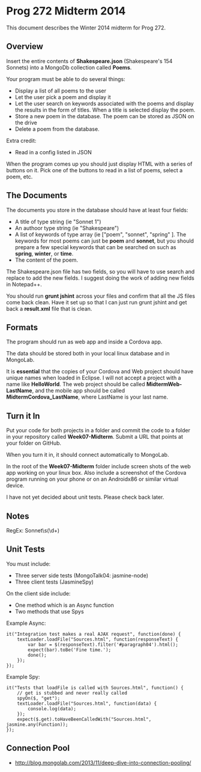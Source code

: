 # Prog 272 Midterm 2014

This document describes the Winter 2014 midterm for Prog 272.

## Overview

Insert the entire contents of **Shakespeare.json** (Shakespeare's 
154 Sonnets) into a MongoDb collection called **Poems**. 

Your program must be able to do several things:

- Display a list of all poems to the user
- Let the user pick a poem and display it
- Let the user search on keywords associated with the poems and display
the results in the form of titles. When a title is selected display
the poem.
- Store a new poem in the database. The poem can be stored as JSON on
the drive
- Delete a poem from the database.

Extra credit: 

- Read in a config listed in JSON

When the program comes up you should just display HTML with a series
of buttons on it. Pick one of the buttons to read in a list of poems,
select a poem, etc. 

## The Documents

The documents you store in the database should have at least four fields:

- A title of type string (ie "Sonnet 1")
- An authoor type string (ie "Shakespeare")
- A list of keywords of type array (ie ["poem", "sonnet", "spring" ].
The keywords for most poems can just be **poem** and **sonnet**, but
you should prepare a few special keywords that can be searched on 
such as **spring**, **winter**, or **time**.
- The content of the poem.

The Shakespeare.json file has two fields, so you will have to use 
search and replace to add the new fields. I suggest doing the work
of adding new fields in Notepad++.

You should run **grunt jshint** across your files and confirm that
all the JS files come back clean. Have it set up so that I can
just run grunt jshint and get back a **result.xml** file that
is clean.

## Formats

The program should run as web app and inside a Cordova app.

The data should be stored both in your local linux database and in
MongoLab.

It is **essential** that the copies of your Cordova and Web project 
should have unique names when loaded in Eclipse. I will not accept a 
project with a name like **HelloWorld**. The web project should be 
called **MidtermWeb-LastName**, and the mobile app should be called 
**MidtermCordova_LastName**, where LastName is your last name. 

## Turn it In

Put your code for both projects in a folder and commit the code to a 
folder in your repository called **Week07-Midterm**. Submit a URL that
points at your folder on GitHub.

When you turn it in, it should connect automatically to MongoLab.

In the root of the **Week07-Midterm** folder include screen shots of 
the web app working on your linux box. Also include a screenshot of 
the Cordova program running on your phone or on an Androidx86 or 
similar virtual device.

I have not yet decided about unit tests. Please check back later.

## Notes

RegEx: Sonnet\s(\d+)

## Unit Tests

You must include:

- Three server side tests (MongoTalk04: jasmine-node)
- Three client tests (JasmineSpy)

On the client side include:

- One method which is an Async function
- Two methods that use Spys

Example Async:

	it("Integration test makes a real AJAX request", function(done) {
		textLoader.loadFile("Sources.html", function(responseText) {
			var bar = $(responseText).filter('#paragraph04').html();
			expect(bar).toBe('Fine time.');
			done();
		});
	});
	
Example Spy:

	it("Tests that loadFile is called with Sources.html", function() {
		// get is stubbed and never really called
		spyOn($, "get");
		textLoader.loadFile("Sources.html", function(data) {
			console.log(data);
		});
		expect($.get).toHaveBeenCalledWith("Sources.html", 	jasmine.any(Function));
	});
	
## Connection Pool

- <http://blog.mongolab.com/2013/11/deep-dive-into-connection-pooling/>
